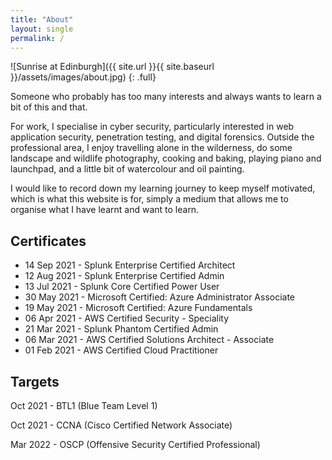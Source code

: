 ```yaml
---
title: "About"
layout: single
permalink: /
---
```


![Sunrise at Edinburgh]({{ site.url }}{{ site.baseurl }}/assets/images/about.jpg)
{: .full}

Someone who probably has too many interests and always wants to learn a bit of this and that.

For work, I specialise in cyber security, particularly interested in web application security, penetration testing, and digital forensics. Outside the professional area, I enjoy travelling alone in the wilderness, do some landscape and wildlife photography, cooking and baking, playing piano and launchpad, and a little bit of watercolour and oil painting.

I would like to record down my learning journey to keep myself motivated, which is what this website is for, simply a medium that allows me to organise what I have learnt and want to learn.

## Certificates
- 14 Sep 2021 - Splunk Enterprise Certified Architect
- 12 Aug 2021 - Splunk Enterprise Certified Admin
- 13 Jul 2021 - Splunk Core Certified Power User
- 30 May 2021 - Microsoft Certified: Azure Administrator Associate
- 19 May 2021 - Microsoft Certified: Azure Fundamentals
- 06 Apr 2021 - AWS Certified Security - Speciality
- 21 Mar 2021 - Splunk Phantom Certified Admin
- 06 Mar 2021 - AWS Certified Solutions Architect - Associate
- 01 Feb 2021 - AWS Certified Cloud Practitioner

## Targets
Oct 2021 - BTL1 (Blue Team Level 1)

Oct 2021 - CCNA (Cisco Certified Network Associate)

Mar 2022 - OSCP (Offensive Security Certified Professional)
